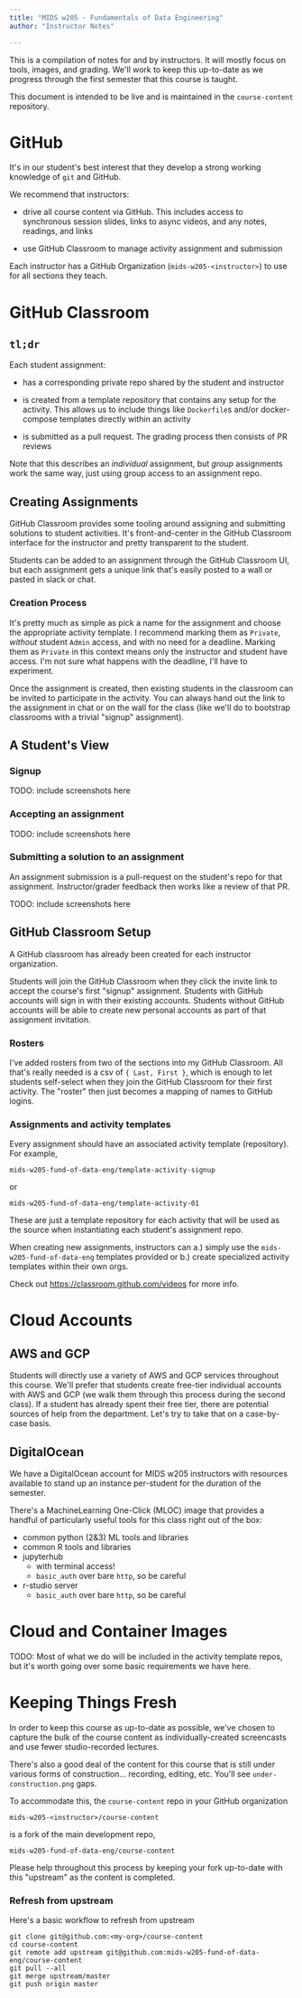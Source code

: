 ```yaml
---
title: "MIDS w205 - Fundamentals of Data Engineering"
author: "Instructor Notes"

---
```


This is a compilation of notes for and by instructors.  It will mostly focus on
tools, images, and grading.  We'll work to keep this up-to-date as we progress
through the first semester that this course is taught.

This document is intended to be live and is maintained in the `course-content`
repository.


# GitHub

It's in our student's best interest that they develop a strong working
knowledge of `git` and GitHub.

We recommend that instructors:

- drive all course content via GitHub.  This includes access to synchronous
  session slides, links to async videos, and any notes, readings, and links

- use GitHub Classroom to manage activity assignment and submission

Each instructor has a GitHub Organization (`mids-w205-<instructor>`) to use for
all sections they teach.


# GitHub Classroom

## `tl;dr`

Each student assignment:

- has a corresponding private repo shared by the student and instructor

- is created from a template repository that contains any setup for the
  activity.  This allows us to include things like `Dockerfile`s and/or
  docker-compose templates directly within an activity

- is submitted as a pull request.  The grading process then consists of
  PR reviews

Note that this describes an _individual_ assignment, but _group_ assignments
work the same way, just using group access to an assignment repo.


## Creating Assignments

GitHub Classroom provides some tooling around assigning and submitting
solutions to student activities.  It's front-and-center in the GitHub Classroom
interface for the instructor and pretty transparent to the student.

Students can be added to an assignment through the GitHub Classroom UI, but
each assignment gets a unique link that's easily posted to a wall or pasted in
slack or chat.

### Creation Process

It's pretty much as simple as pick a name for the assignment and choose the
appropriate activity template.  I recommend marking them as `Private`,
_without_ student `Admin` access, and with no need for a deadline.  Marking
them as `Private` in this context means only the instructor and student have
access.  I'm not sure what happens with the deadline, I'll have to experiment.

Once the assignment is created, then existing students in the classroom can be
invited to participate in the activity.  You can always hand out the link to
the assignment in chat or on the wall for the class (like we'll do to bootstrap
classrooms with a trivial "signup" assignment).


## A Student's View

### Signup

TODO: include screenshots here

### Accepting an assignment

TODO: include screenshots here

### Submitting a solution to an assignment

An assignment submission is a pull-request on the student's repo for that
assignment.  Instructor/grader feedback then works like a review of that PR.

TODO: include screenshots here


## GitHub Classroom Setup

A GitHub classroom has already been created for each instructor organization.

Students will join the GitHub Classroom when they click the invite link to
accept the course's first "signup" assignment.  Students with GitHub accounts
will sign in with their existing accounts.  Students without GitHub accounts
will be able to create new personal accounts as part of that assignment
invitation.

### Rosters

I've added rosters from two of the sections into my GitHub Classroom.  All
that's really needed is a csv of `{ Last, First }`, which is enough to let
students self-select when they join the GitHub Classroom for their first
activity.  The "roster" then just becomes a mapping of names to GitHub logins.

### Assignments and activity templates

Every assignment should have an associated activity template (repository).  For
example, 

    mids-w205-fund-of-data-eng/template-activity-signup

or 

    mids-w205-fund-of-data-eng/template-activity-01

These are just a template repository for each activity that will be used
as the source when instantiating each student's assignment repo.

When creating new assignments, instructors can a.) simply use the
`mids-w205-fund-of-data-eng` templates provided or b.) create specialized
activity templates within their own orgs.


Check out <https://classroom.github.com/videos> for more info.


# Cloud Accounts

## AWS and GCP

Students will directly use a variety of AWS and GCP services throughout this
course.  We'll prefer that students create free-tier individual accounts with
AWS and GCP (we walk them through this process during the second class).  If a
student has already spent their free tier, there are potential sources of help
from the department.  Let's try to take that on a case-by-case basis.

## DigitalOcean

We have a DigitalOcean account for MIDS w205 instructors with resources
available to stand up an instance per-student for the duration of the
semester.

There's a MachineLearning One-Click (MLOC) image that provides a handful
of particularly useful tools for this class right out of the box:

- common python (2&3) ML tools and libraries
- common R tools and libraries
- jupyterhub
    - with terminal access!
    - `basic_auth` over bare `http`, so be careful
- r-studio server
    - `basic_auth` over bare `http`, so be careful
    

# Cloud and Container Images

TODO: Most of what we do will be included in the activity template repos,
but it's worth going over some basic requirements we have here.


# Keeping Things Fresh

In order to keep this course as up-to-date as possible, we've chosen to capture
the bulk of the course content as individually-created screencasts and use fewer
studio-recorded lectures.

There's also a good deal of the content for this course that is still under
various forms of construction... recording, editing, etc.
You'll see `under-construction.png` gaps.

To accommodate this, the `course-content` repo in your GitHub organization

    mids-w205-<instructor>/course-content

is a fork of the main development repo, 

    mids-w205-fund-of-data-eng/course-content

Please help throughout this process by keeping your fork up-to-date with this
"upstream" as the content is completed.

### Refresh from upstream

Here's a basic workflow to refresh from upstream

    git clone git@github.com:<my-org>/course-content
    cd course-content
    git remote add upstream git@github.com:mids-w205-fund-of-data-eng/course-content
    git pull --all
    git merge upstream/master
    git push origin master

